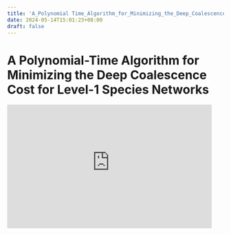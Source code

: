 ```yaml
---
title: 'A_Polynomial Time_Algorithm_for_Minimizing_the_Deep_Coalescence_Cost_for_Level 1_Species_Networks'
date: 2024-05-14T15:01:23+08:00
draft: false 
---
```


# A Polynomial-Time Algorithm for Minimizing the Deep Coalescence Cost for Level-1 Species Networks

<iframe src="https://365nthu-my.sharepoint.com/personal/112062547_office365_nthu_edu_tw/_layouts/15/Doc.aspx?sourcedoc={bcad0a47-f294-4984-b4a7-4da2fe5d0b6c}&amp;action=embedview&amp;wdAr=1.3333333333333333" width="476px" height="288px" frameborder="0"> </iframe>

